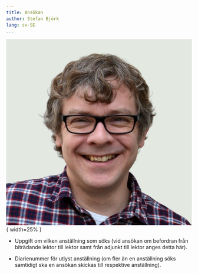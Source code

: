 ```yaml
---
title: Ansökan
author: Stefan Björk
lang: sv-SE
...
```


![](../../images/photo.jpg){ width=25% }

* Uppgift om vilken anställning som söks (vid ansökan om befordran från biträdande lektor till lektor samt från adjunkt till lektor anges detta här).

* Diarienummer för utlyst anställning (om fler än en anställning söks samtidigt ska en ansökan skickas till respektive anställning).